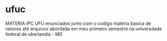 # ufuc
MATERIA IPC UFU
  enunciados junto com o codigo
  materia basica de vetores até arquivos abordada em meu primeiro semestre na universdade federal de uberlandia - MG

